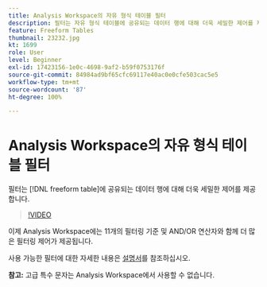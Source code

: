 ```yaml
---
title: Analysis Workspace의 자유 형식 테이블 필터
description: 필터는 자유 형식 테이블에 공유되는 데이터 행에 대해 더욱 세밀한 제어를 제공합니다.
feature: Freeform Tables
thumbnail: 23232.jpg
kt: 1699
role: User
level: Beginner
exl-id: 17423156-1e0c-4698-9af2-b59f0753176f
source-git-commit: 84984ad9bf65cfc69117e40ac0e0cfe503cac5e5
workflow-type: tm+mt
source-wordcount: '87'
ht-degree: 100%

---
```


# Analysis Workspace의 자유 형식 테이블 필터

필터는 [!DNL freeform table]에 공유되는 데이터 행에 대해 더욱 세밀한 제어를 제공합니다.

>[!VIDEO](https://video.tv.adobe.com/v/23232/?quality=12&learn=on)

이제 Analysis Workspace에는 11개의 필터링 기준 및 AND/OR 연산자와 함께 더 많은 필터링 제어가 제공됩니다.

사용 가능한 필터에 대한 자세한 내용은 [설명서](https://experienceleague.adobe.com/docs/analytics-platform/using/cja-workspace/visualizations/freeform-table/pagination-filtering-sorting.html#cja-workspace?lang=en)를 참조하십시오.

**참고:** 고급 특수 문자는 Analysis Workspace에서 사용할 수 없습니다.
